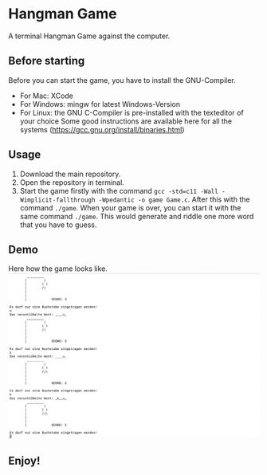 # Hangman Game
A terminal Hangman Game against the computer.

## Before starting
Before you can start the game, you have to install the GNU-Compiler.
- For Mac: XCode
- For Windows: mingw for latest Windows-Version
- For Linux: the GNU C-Compiler is pre-installed with the texteditor of your choice
Some good instructions are available here for all the systems (https://gcc.gnu.org/install/binaries.html)

## Usage
1. Download the main repository.
2. Open the repository in terminal.
3. Start the game firstly with the command `gcc -std=c11 -Wall -Wimplicit-fallthrough -Wpedantic -o game Game.c`. After this with the command `./game`.
When your game is over, you can start it with the same command `./game`. This would generate and riddle one more word that you have to guess.

## Demo
Here how the game looks like.
![The Demo of the Hangman Game](Hangman_Game.png)

## Enjoy!
